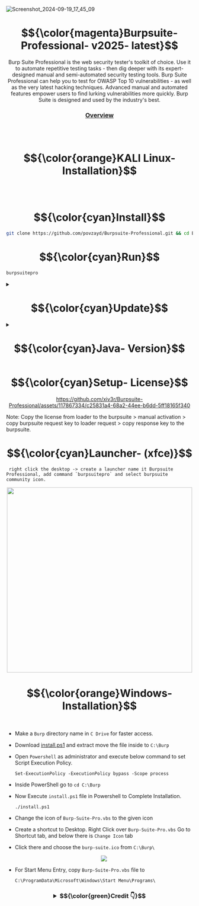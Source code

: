 ![Screenshot_2024-09-19_17_45_09](https://github.com/user-attachments/assets/873ef98a-48e0-445b-b5dc-eb5959ad5b34)

# <h1 align="center"> $${\color{magenta}Burpsuite- Professional- v2025- latest}$$ </h1>

<p align="center"> Burp Suite Professional is the web security tester's toolkit of choice. Use it to automate repetitive testing tasks - then dig deeper with its expert-designed manual and semi-automated security testing tools. Burp Suite Professional can help you to test for OWASP Top 10 vulnerabilities - as well as the very latest hacking techniques. Advanced manual and automated features empower users to find lurking vulnerabilities more quickly. Burp Suite is designed and used by the industry's best.</p>

<h3 align="center">

[Overview](https://portswigger.net/burp/pro)
</h3>
 
<br></br>

<h1 align="center"> $${\color{orange}KALI Linux- Installation}$$ </h1>

<br></br>

# $${\color{cyan}Install}$$
```sh
git clone https://github.com/povzayd/Burpsuite-Professional.git && cd Burpsuite-Professional && chmod +x install.sh && ./install.sh
```
# $${\color{cyan}Run}$$
```sh
burpsuitepro
```
<details><summary>

# $${\color{cyan}Update}$$
</summary>

> optional
```sh
cd
```
```
rm -rf Burpsuite-Professional && wget -qO- https://raw.githubusercontent.com/xiv3r/Burpsuite-Professional/refs/heads/main/update.sh | sudo bash
```
</details>

<details><summary>
 
# $${\color{cyan}Java- Version}$$
</summary>

> select the default java version
```sh
sudo update-alternatives --config java
```               
</details>

# $${\color{cyan}Setup- License}$$

<div align="center">
 
https://github.com/xiv3r/Burpsuite-Professional/assets/117867334/c25831a4-68a2-44ee-b6dd-5ff18165f340
</div>
 
Note: Copy the license from loader to the burpsuite > manual activation > copy burpsuite request key to loader request >  copy response key to the burpsuite.

# $${\color{cyan}Launcher- (xfce)}$$

     right click the desktop -> create a launcher name it Burpsuite Professional, add command `burpsuitepro` and select burpsuite community icon.

<div align="center">
 <img width="500" height="500" src="https://github.com/xiv3r/Burpsuite-Professional/blob/main/Launcher.jpg">
</div>

# <h1 align="center"> $${\color{orange}Windows- Installation}$$ </h1>

<br>
 
- Make a `Burp` directory name in `C Drive` for faster access.

- Download [install.ps1](https://codeload.github.com/xiv3r/Burpsuite-Professional/zip/refs/heads/main) and extract move the file inside to `C:\Burp`

- Open `Powershell` as administrator and execute below command to set Script Execution Policy.


      Set-ExecutionPolicy -ExecutionPolicy bypass -Scope process

- Inside PowerShell go to `cd C:\Burp`

- Now Execute `install.ps1` file in Powershell to Complete Installation.

      ./install.ps1
 
- Change the icon of `Burp-Suite-Pro.vbs` to the given icon 

- Create a shortcut to Desktop. Right Click over `Burp-Suite-Pro.vbs` Go to Shortcut tab, and below there is `Change Icon` tab

- Click there and choose the `burp-suite.ico` from `C:\Burp\`

   <div align="center">
    
    <img src="https://user-images.githubusercontent.com/29830064/230825172-16c9cfba-4bca-46a4-86df-b352a4330b12.png">
</div>

- For Start Menu Entry, copy `Burp-Suite-Pro.vbs` file to 

      C:\ProgramData\Microsoft\Windows\Start Menu\Programs\


<h3 align="center" >

 <details><summary>$${\color{green}Credit 👇}$$</summary>

* Loader.jar 👉 [h3110w0r1d-y](https://github.com/h3110w0r1d-y/BurpLoaderKeygen)
* Script 👉 [cyb3rzest](https://github.com/cyb3rzest/Burp-Suite-Pro)

</details>
</h2>
